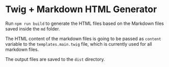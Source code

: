 # Twig + Markdown HTML Generator

Run `npm run build` to generate the HTML files based on the Markdown files saved inside the `md` folder.

The HTML content of the markdown files is going to be passed as `content` variable to the `templates.main.twig` file, which is currently used for all markdown files.

The output files are saved to the `dist` directory.
